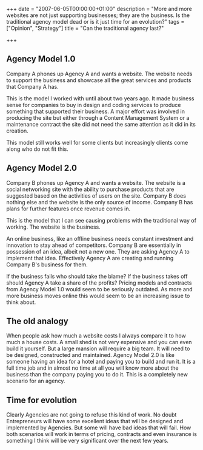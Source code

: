 +++
date = "2007-06-05T00:00:00+01:00"
description = "More and more websites are not just supporting businesses; they are the business. Is the traditional agency model dead or is it just time for an evolution?"
tags = ["Opinion", "Strategy"]
title = "Can the traditional agency last?"

+++

## Agency Model 1.0

Company A phones up Agency A and wants a website. The website needs to support the business and showcase all the great services and products that Company A has. 

This is the model I worked with until about two years ago. It made business sense for companies to buy in design and coding services to produce something that supported their business. A major effort was involved in producing the site but either through a Content Management System or a maintenance contract the site did not need the same attention as it did in its creation.

This model still works well for some clients but increasingly clients come along who do not fit this.

## Agency Model 2.0

Company B phones up Agency A and wants a website. The website is a social networking site with the ability to purchase products that are suggested based on the activities of users on the site. Company B does nothing else and the website is the only source of income. Company B has plans for further features once revenue comes in. 

This is the model that I can see causing problems with the traditional way of working. The website is the business. 

An online business, like an offline business needs constant investment and innovation to stay ahead of competitors. Company B are essentially in possession of an idea, albeit not a new one. They are asking Agency A to implement that idea. Effectively Agency A are creating and running Company B's business for them.

If the business fails who should take the blame? If the business takes off should Agency A take a share of the profits? Pricing models and contracts from Agency Model 1.0 would seem to be seriously outdated. As more and more business moves online this would seem to be an increasing issue to think about.

## The old analogy

When people ask how much a website costs I always compare it to how much a house costs. A small shed is not very expensive and you can even build it yourself. But a large mansion will require a big team. It will need to be designed, constructed and maintained. Agency Model 2.0 is like someone having an idea for a hotel and paying you to build and run it. It is a full time job and in almost no time at all you will know more about the business than the company paying you to do it. This is a completely new scenario for an agency. 

## Time for evolution

Clearly Agencies are not going to refuse this kind of work. No doubt Entrepreneurs will have some excellent ideas that will be designed and implemented by Agencies. But some will have bad ideas that will fail. How both scenarios will work in terms of pricing, contracts and even insurance is something I think will be very significant over the next few years.
